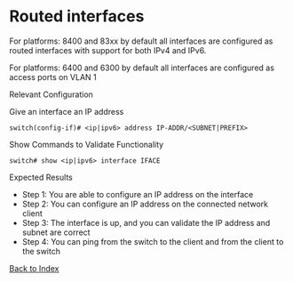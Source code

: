 # Routed interfaces

For platforms: 8400 and 83xx by default all interfaces are configured as routed interfaces with support for both IPv4 and IPv6. 

For platforms: 6400 and 6300 by default all interfaces are configured as access ports on VLAN 1

Relevant Configuration 

Give an interface an IP address 

```
switch(config-if)# <ip|ipv6> address IP-ADDR/<SUBNET|PREFIX>
```

Show Commands to Validate Functionality 

```
switch# show <ip|ipv6> interface IFACE
```

Expected Results 

* Step 1: You are able to configure an IP address on the interface
* Step 2: You can configure an IP address on the connected network client
* Step 3: The interface is up, and you can validate the IP address and subnet are correct 
* Step 4: You can ping from the switch to the client and from the client to the switch 


[Back to Index](#index)

